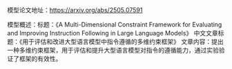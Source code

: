 模型论文地址：https://arxiv.org/abs/2505.07591

模型概述：标题：《A Multi-Dimensional Constraint Framework for Evaluating and Improving Instruction Following in Large Language Models》
中文文章标题：《用于评估和改进大型语言模型中指令遵循的多维约束框架》
文章内容：提出一种多维约束框架，用于评估和提升大型语言模型对指令的遵循能力，通过实验验证了框架的有效性。
